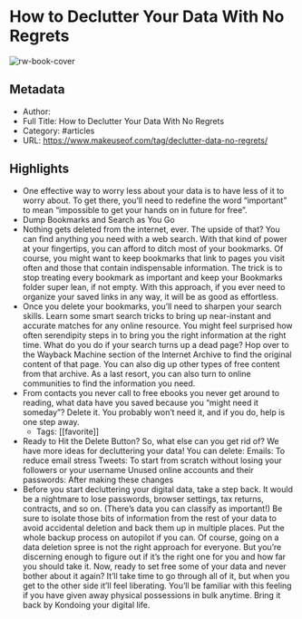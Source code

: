 # How to Declutter Your Data With No Regrets

![rw-book-cover](https://readwise-assets.s3.amazonaws.com/static/images/article2.74d541386bbf.png)

## Metadata
- Author: 
- Full Title: How to Declutter Your Data With No Regrets
- Category: #articles
- URL: https://www.makeuseof.com/tag/declutter-data-no-regrets/

## Highlights
- One effective way to worry less about your data is to have less of it to worry about. To get there, you’ll need to redefine the word “important” to mean “impossible to get your hands on in future for free”.
- Dump Bookmarks and Search as You Go
- Nothing gets deleted from the internet, ever. The upside of that? You can find anything you need with a web search.
  With that kind of power at your fingertips, you can afford to ditch most of your bookmarks. Of course, you might want to keep bookmarks that link to pages you visit often and those that contain indispensable information.
  The trick is to stop treating every bookmark as important and keep your Bookmarks folder super lean, if not empty. With this approach, if you ever need to organize your saved links in any way, it will be as good as effortless.
- Once you delete your bookmarks, you’ll need to sharpen your search skills. Learn some smart search tricks to bring up near-instant and accurate matches for any online resource. You might feel surprised how often serendipity steps in to bring you the right information at the right time.
  What do you do if your search turns up a dead page?
  Hop over to the Wayback Machine section of the Internet Archive to find the original content of that page. You can also dig up other types of free content from that archive. As a last resort, you can also turn to online communities to find the information you need.
- From contacts you never call to free ebooks you never get around to reading, what data have you saved because you “might need it someday”? Delete it. You probably won’t need it, and if you do, help is one step away.
    - Tags: [[favorite]] 
- Ready to Hit the Delete Button?
  So, what else can you get rid of? We have more ideas for decluttering your data! You can delete:
  Emails: To reduce email stress
  Tweets: To start from scratch without losing your followers or your username
  Unused online accounts and their passwords: After making these changes
- Before you start decluttering your digital data, take a step back.
  It would be a nightmare to lose passwords, browser settings, tax returns, contracts, and so on. (There’s data you can classify as important!)
  Be sure to isolate those bits of information from the rest of your data to avoid accidental deletion and back them up in multiple places. Put the whole backup process on autopilot if you can.
  Of course, going on a data deletion spree is not the right approach for everyone. But you’re discerning enough to figure out if it’s the right one for you and how far you should take it.
  Now, ready to set free some of your data and never bother about it again? It’ll take time to go through all of it, but when you get to the other side it’ll feel liberating. You’ll be familiar with this feeling if you have given away physical possessions in bulk anytime. Bring it back by Kondoing your digital life.
